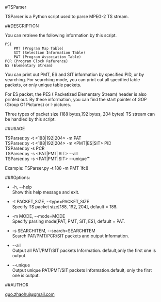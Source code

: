 #TSParser

TSParser is a Python script used to parse MPEG-2 TS stream.

##DESCRIPTION


You can retrieve the following information by this script.

    PSI
        PMT (Program Map Table)
        SIT (Selection Information Table)
        PAT (Program Association Table)
    PCR (Program Clock Reference)
    ES (Elementary Stream)

You can print out PMT, ES and SIT information by specified PID, or by searching. For searching mode, you can print out all specified table packets, or only unique table packets.

For ES packet, the PES ( Packetized Elementary Stream) header is also printed out. By these information, you can find the start pointer of GOP (Group Of Pictures) or I-pictures.

Three types of packet size (188 bytes,192 bytes, 204 bytes) TS stream can be handled by this script. 

##USAGE

 TSParser.py -t <188|192|204> -m PAT    
 TSParser.py -t <188|192|204> -m <PMT|ES|SIT> PID    
 TSParser.py -s PCR     
 TSParser.py -s <PAT|PMT|SIT> --all     
 TSParser.py -s <PAT|PMT|SIT> --unique'''

 Example: TSParser.py -t 188 -m PMT 1fc8

###Options:

* -h, --help  
      Show this help message and exit.

* -t PACKET_SIZE, --type=PACKET_SIZE  
      Specify TS packet size[188, 192, 204], default = 188.

* -m MODE, --mode=MODE  
      Specify parsing mode[PAT, PMT, SIT, ES], default = PAT.

* -s SEARCHITEM, --search=SEARCHITEM  
      Search PAT/PMT/PCR/SIT packets and output Information.

* --all  
      Output all PAT/PMT/SIT packets Information. default,only the first one is output.

* --unique  
      Output unique PAT/PMT/SIT packets Information.default, only the first one is output.

##AUTHOR

   guo.zhaohui@gmail.com

